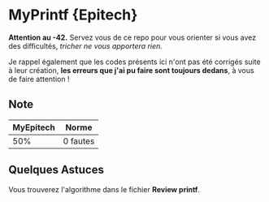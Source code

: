 # MyPrintf {Epitech}

**Attention au -42.** Servez vous de ce repo pour vous orienter si vous avez des difficultés, *tricher ne vous apportera rien.*

Je rappel également que les codes présents ici n'ont pas été corrigés suite à leur création, **les erreurs que j'ai pu faire sont toujours dedans**, à vous de faire attention !

## Note

| MyEpitech | Norme |
|--|--|
| 50% | 0 fautes | 9.7

## Quelques Astuces

Vous trouverez l'algorithme dans le fichier **Review printf**.